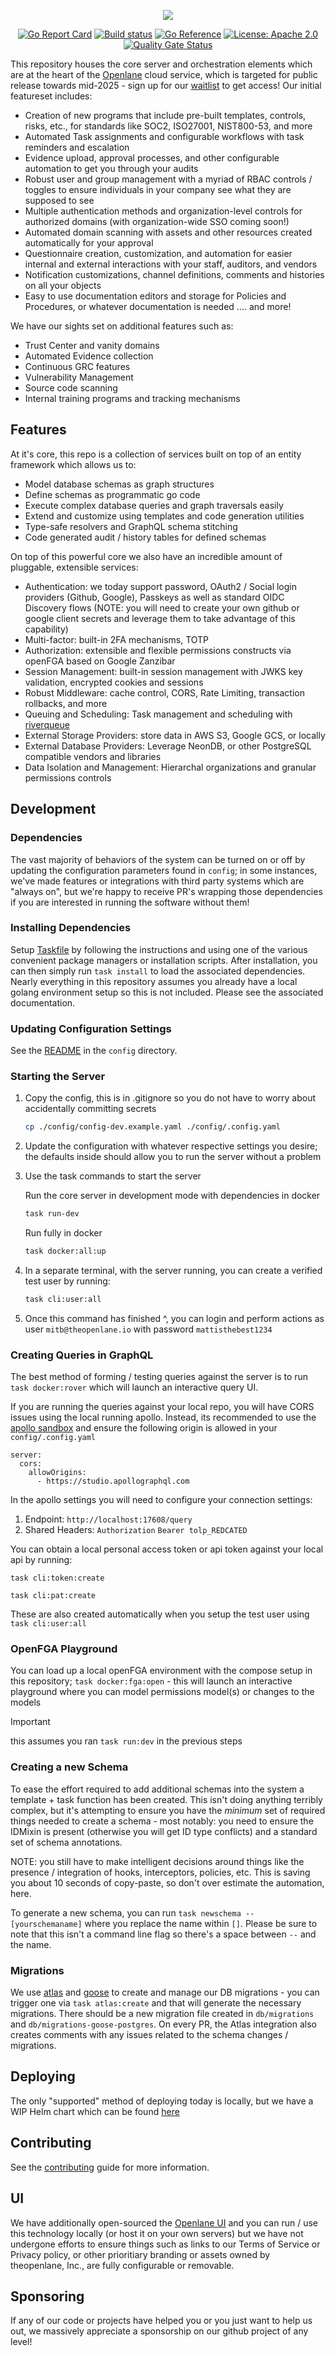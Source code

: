 <div align="center">

![](assets/logo.png)

[![Go Report Card](https://goreportcard.com/badge/github.com/theopenlane/core)](https://goreportcard.com/report/github.com/theopenlane/core)
[![Build status](https://badge.buildkite.com/a3a38b934ca2bb7fc771e19bc5a986a1452fa2962e4e1c63bf.svg?branch=main)](https://buildkite.com/theopenlane/core)
[![Go Reference](https://pkg.go.dev/badge/github.com/theopenlane/core.svg)](https://pkg.go.dev/github.com/theopenlane/core)
[![License: Apache 2.0](https://img.shields.io/badge/License-Apache2.0-brightgreen.svg)](https://opensource.org/licenses/Apache-2.0)
[![Quality Gate Status](https://sonarcloud.io/api/project_badges/measure?project=theopenlane_core&metric=alert_status)](https://sonarcloud.io/summary/new_code?id=theopenlane_core)

</div>

This repository houses the core server and orchestration elements which are at
the heart of the [Openlane](https://www.theopenlane.io) cloud service, which is targeted for public release towards mid-2025 - sign up for our [waitlist](https://console.theopenlane.io/waitlist) to get access! Our initial featureset includes:

- Creation of new programs that include pre-built templates, controls, risks, etc., for standards like SOC2, ISO27001, NIST800-53, and more
- Automated Task assignments and configurable workflows with task reminders and escalation
- Evidence upload, approval processes, and other configurable automation to get you through your audits
- Robust user and group management with a myriad of RBAC controls / toggles to ensure individuals in your company see what they are supposed to see
- Multiple authentication methods and organization-level controls for authorized domains (with organization-wide SSO coming soon!)
- Automated domain scanning with assets and other resources created automatically for your approval
- Questionnaire creation, customization, and automation for easier internal and external interactions with your staff, auditors, and vendors
- Notification customizations, channel definitions, comments and histories on all your objects
- Easy to use documentation editors and storage for Policies and Procedures, or whatever documentation is needed
  .... and more!

We have our sights set on additional features such as:

- Trust Center and vanity domains
- Automated Evidence collection
- Continuous GRC features
- Vulnerability Management
- Source code scanning
- Internal training programs and tracking mechanisms

## Features

At it's core, this repo is a collection of services built on top of an entity
framework which allows us to:

- Model database schemas as graph structures
- Define schemas as programmatic go code
- Execute complex database queries and graph traversals easily
- Extend and customize using templates and code generation utilities
- Type-safe resolvers and GraphQL schema stitching
- Code generated audit / history tables for defined schemas

On top of this powerful core we also have an incredible amount of pluggable,
extensible services:

- Authentication: we today support password, OAuth2 / Social login providers
  (Github, Google), Passkeys as well as standard OIDC Discovery flows (NOTE: you will need to create your own github or google client secrets and leverage them to take advantage of this capability)
- Multi-factor: built-in 2FA mechanisms, TOTP
- Authorization: extensible and flexible permissions constructs via openFGA
  based on Google Zanzibar
- Session Management: built-in session management with JWKS key validation,
  encrypted cookies and sessions
- Robust Middleware: cache control, CORS, Rate Limiting, transaction rollbacks,
  and more
- Queuing and Scheduling: Task management and scheduling with
  [riverqueue](https://github.com/riverqueue/river)
- External Storage Providers: store data in AWS S3, Google GCS, or locally
- External Database Providers: Leverage NeonDB, or other PostgreSQL compatible
  vendors and libraries
- Data Isolation and Management: Hierarchal organizations and granular
  permissions controls

## Development

### Dependencies

The vast majority of behaviors of the system can be turned on or off by updating
the configuration parameters found in `config`; in some instances, we've made
features or integrations with third party systems which are "always on", but
we're happy to receive PR's wrapping those dependencies if you are interested in
running the software without them!

### Installing Dependencies

Setup [Taskfile](https://taskfile.dev/installation/) by following the
instructions and using one of the various convenient package managers or
installation scripts. After installation, you can then simply run `task install`
to load the associated dependencies. Nearly everything in this repository
assumes you already have a local golang environment setup so this is not
included. Please see the associated documentation.

### Updating Configuration Settings

See the [README](/config/README.md) in the `config` directory.

### Starting the Server

1. Copy the config, this is in .gitignore so you do not have to worry about
   accidentally committing secrets

   ```bash
   cp ./config/config-dev.example.yaml ./config/.config.yaml
   ```

1. Update the configuration with whatever respective settings you desire; the
   defaults inside should allow you to run the server without a problem

1. Use the task commands to start the server

   Run the core server in development mode with dependencies in docker

   ```bash
   task run-dev
   ```

   Run fully in docker

   ```bash
   task docker:all:up
   ```

1. In a separate terminal, with the server running, you can create a verified
   test user by running:

   ```bash
   task cli:user:all
   ```

1. Once this command has finished ^, you can login and perform actions as user
   `mitb@theopenlane.io` with password `mattisthebest1234`

### Creating Queries in GraphQL

The best method of forming / testing queries against the server is to run
`task docker:rover` which will launch an interactive query UI.

If you are running the queries against your local repo, you will have CORS
issues using the local running apollo. Instead, its recommended to use the
[apollo sandbox](https://studio.apollographql.com/sandbox/explorer) and ensure
the following origin is allowed in your `config/.config.yaml`

```
server:
  cors:
    allowOrigins:
      - https://studio.apollographql.com
```

In the apollo settings you will need to configure your connection settings:

1. Endpoint: `http://localhost:17608/query`
1. Shared Headers: `Authorization` `Bearer tolp_REDCATED`

You can obtain a local personal access token or api token against your local api by running:

```
task cli:token:create
```

```
task cli:pat:create
```

These are also created automatically when you setup the test user using `task cli:user:all`

### OpenFGA Playground

You can load up a local openFGA environment with the compose setup in this
repository; `task docker:fga:open` - this will launch an interactive playground where you
can model permissions model(s) or changes to the models

> [!IMPORTANT]
> this assumes you ran `task run:dev` in the previous steps

### Creating a new Schema

To ease the effort required to add additional schemas into the system a
template + task function has been created. This isn't doing anything terribly
complex, but it's attempting to ensure you have the _minimum_ set of required
things needed to create a schema - most notably: you need to ensure the IDMixin
is present (otherwise you will get ID type conflicts) and a standard set of
schema annotations.

NOTE: you still have to make intelligent decisions around things like the
presence / integration of hooks, interceptors, policies, etc. This is saving you
about 10 seconds of copy-paste, so don't over estimate the automation, here.

To generate a new schema, you can run `task newschema -- [yourschemaname]` where
you replace the name within `[]`. Please be sure to note that this isn't a
command line flag so there's a space between `--` and the name.

### Migrations

We use [atlas](https://atlasgo.io/) and
[goose](https://github.com/pressly/goose) to create and manage our DB
migrations - you can trigger one via `task atlas:create` and that will generate
the necessary migrations. There should be a new migration file created in
`db/migrations` and `db/migrations-goose-postgres`. On every PR, the Atlas
integration also creates comments with any issues related to the schema changes
/ migrations.

## Deploying

The only "supported" method of deploying today is locally, but we have a WIP
Helm chart which can be found [here](https://github.com/theopenlane/helm-charts)

## Contributing

See the [contributing](.github/CONTRIBUTING.md) guide for more information.

## UI

We have additionally open-sourced the [Openlane UI](https://github.com/theopenlane/openlane-ui) and you can run / use this technology locally (or host it on your own servers) but we have not undergone efforts to ensure things such as links to our Terms of Service or Privacy policy, or other prioritiary branding or assets owned by theopenlane, Inc., are fully configurable or removable.

## Sponsoring

If any of our code or projects have helped you or you just want to help us out, we massively appreciate a sponsorship on our github project of any level!
